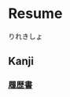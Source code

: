 # Resume
りれきしょ

## Kanji
### [履](../Kanji/kanji-dict/履.md)[歴](../Kanji/kanji-dict/歴.md)[書](../Kanji/kanji-dict/書.md)
